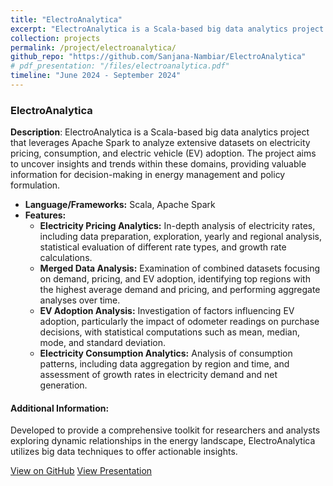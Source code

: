 ```yaml
---
title: "ElectroAnalytica"
excerpt: "ElectroAnalytica is a Scala-based big data analytics project that leverages Apache Spark to analyze extensive datasets on electricity pricing, consumption, and electric vehicle (EV) adoption, aiming to uncover insights and trends for informed energy management and policy decisions."
collection: projects
permalink: /project/electroanalytica/
github_repo: "https://github.com/Sanjana-Nambiar/ElectroAnalytica"
# pdf_presentation: "/files/electroanalytica.pdf"
timeline: "June 2024 - September 2024"
---
```


### ElectroAnalytica

**Description**: ElectroAnalytica is a Scala-based big data analytics project that leverages Apache Spark to analyze extensive datasets on electricity pricing, consumption, and electric vehicle (EV) adoption. The project aims to uncover insights and trends within these domains, providing valuable information for decision-making in energy management and policy formulation.

- **Language/Frameworks:** Scala, Apache Spark
- **Features:**
  - **Electricity Pricing Analytics:** In-depth analysis of electricity rates, including data preparation, exploration, yearly and regional analysis, statistical evaluation of different rate types, and growth rate calculations.
  - **Merged Data Analysis:** Examination of combined datasets focusing on demand, pricing, and EV adoption, identifying top regions with the highest average demand and pricing, and performing aggregate analyses over time.
  - **EV Adoption Analysis:** Investigation of factors influencing EV adoption, particularly the impact of odometer readings on purchase decisions, with statistical computations such as mean, median, mode, and standard deviation.
  - **Electricity Consumption Analytics:** Analysis of consumption patterns, including data aggregation by region and time, and assessment of growth rates in electricity demand and net generation.

#### Additional Information:
Developed to provide a comprehensive toolkit for researchers and analysts exploring dynamic relationships in the energy landscape, ElectroAnalytica utilizes big data techniques to offer actionable insights.

<div>
  <a href="{{ page.github_repo }}" target="_blank" class="btn btn-outline-primary"><i class="fab fa-github"></i> View on GitHub</a>
  <a href="{{ page.pdf_presentation }}" target="_blank" class="btn btn-outline-secondary"><i class="fa fa-file-pdf"></i> View Presentation</a>
</div>
